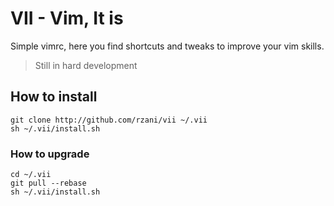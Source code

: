 # VII - Vim, It is

Simple vimrc, here you find shortcuts and tweaks to improve your vim skills.

> Still in hard development

## How to install

```shell
git clone http://github.com/rzani/vii ~/.vii
sh ~/.vii/install.sh
```

### How to upgrade

```shell
cd ~/.vii
git pull --rebase
sh ~/.vii/install.sh
```


